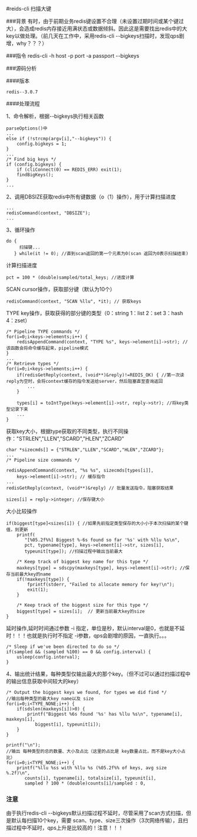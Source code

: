 #reids-cli 扫描大键

###背景
有时，由于前期业务redis键设置不合理（未设置过期时间或某个键过大），会造成redis内存接近用满状态或数据倾斜。因此这是需要找出redis中的大key以做处理。（前几天在工作中，采用redis-cli --bigkeys扫描时，发现qps剧增，why？？？）

###指令
redis-cli -h host -p port -a passport  --bigkeys


###源码分析

####版本
```
redis--3.0.7
```

####处理流程

1、命令解析，根据--bigkeys执行相关函数
```
parseOptions()中
...
else if (!strcmp(argv[i],"--bigkeys")) {
    config.bigkeys = 1;
} 
...
/* Find big keys */
if (config.bigkeys) {
    if (cliConnect(0) == REDIS_ERR) exit(1);
    findBigKeys();
}
...
```

2、调用DBSIZE获取redis中所有键数据（o（1）操作），用于计算扫描进度
```
...
redisCommand(context, "DBSIZE");
...
```

3、循环操作

```
do {
	 扫描键...
   } while(it != 0); //直到scan返回的第一个元素为0(scan 返回为0表示扫描结束)
```


计算扫描进度
```
pct = 100 * (double)sampled/total_keys; //进度计算
```

SCAN cursor操作，获取部分键（默认为10个）
```
redisCommand(context, "SCAN %llu", *it); // 获取keys
```

TYPE key操作，获取获得的部分键的类型（0：string 1：list 2：set 3：hash 4：zset）
```
/* Pipeline TYPE commands */
for(i=0;i<keys->elements;i++) {
    redisAppendCommand(context, "TYPE %s", keys->element[i]->str); //该函数会将命令缓存起来，pipeline模式
}
...
/* Retrieve types */
for(i=0;i<keys->elements;i++) {
    if(redisGetReply(context, (void**)&reply)!=REDIS_OK) { //第一次读reply为空时，会将context缓存的指令发送给server，然后阻塞直至查询返回
    	...
    }

    types[i] = toIntType(keys->element[i]->str, reply->str); //将key类型记录下来
    ...
}

```

获取key大小，根据type获取的不同类型，执行不同操作："STRLEN","LLEN","SCARD","HLEN","ZCARD"
```
char *sizecmds[] = {"STRLEN","LLEN","SCARD","HLEN","ZCARD"};
...
/* Pipeline size commands */

redisAppendCommand(context, "%s %s", sizecmds[types[i]],
    keys->element[i]->str); // 缓存指令
...
redisGetReply(context, (void**)&reply) // 批量发送指令，阻塞获取结果

sizes[i] = reply->integer; //保存键大小
```

大小比较操作
```
if(biggest[type]<sizes[i]) { //如果先前指定类型保存的大小小于本次扫描的某个键值，则更新
    printf(
       "[%05.2f%%] Biggest %-6s found so far '%s' with %llu %s\n",
       pct, typename[type], keys->element[i]->str, sizes[i],
       typeunit[type]); //扫描过程中输出当前最大

    /* Keep track of biggest key name for this type */
    maxkeys[type] = sdscpy(maxkeys[type], keys->element[i]->str); //保存当前最大key的name
    if(!maxkeys[type]) {
        fprintf(stderr, "Failed to allocate memory for key!\n");
        exit(1);
    }

    /* Keep track of the biggest size for this type */
    biggest[type] = sizes[i];  // 更新当前最大key的size
}
```

延时操作,延时时间通过参数 -i 指定，单位是秒，默认interval是0，也就是不延时！！！也就是执行时不指定 -i参数，qps会剧增的原因，一直执行。。。
```
/* Sleep if we've been directed to do so */
if(sampled && (sampled %100) == 0 && config.interval) {
    usleep(config.interval);
}
```

4、输出统计结果，每种类型仅输出最大的那个key。（但不过可以通过扫描过程中的输出信息获取中间较大的key）
```
/* Output the biggest keys we found, for types we did find */
//输出每种类型的最大key name以及 size
for(i=0;i<TYPE_NONE;i++) {
    if(sdslen(maxkeys[i])>0) {
        printf("Biggest %6s found '%s' has %llu %s\n", typename[i], maxkeys[i],
           biggest[i], typeunit[i]);
    }
}

printf("\n");
//输出 每种类型的总的数量、大小及占比（这里的占比是 key数量占比，而不是key大小占比）
for(i=0;i<TYPE_NONE;i++) {
    printf("%llu %ss with %llu %s (%05.2f%% of keys, avg size %.2f)\n",
       counts[i], typename[i], totalsize[i], typeunit[i],
       sampled ? 100 * (double)counts[i]/sampled : 0,

```

### 注意
由于执行redis-cli --bigkeys默认扫描过程不延时，尽管采用了scan方式扫描，但是默认每扫描10个key，需要 scan、type、size三次操作（3次网络传输），且扫描过程中不延时，qps上升是比较高的！注意！！！






